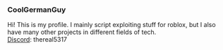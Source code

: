 ### CoolGermanGuy
Hi! This is my profile. I mainly script exploiting stuff for roblox, but I also have many other projects in different fields of tech.
<br>
[Discord](https://discord.com/channels/@me): thereal5317
